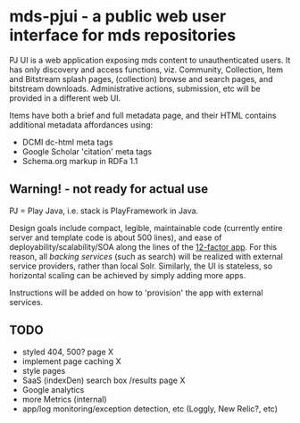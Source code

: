 # mds-pjui - a public web user interface for mds repositories #

PJ UI is a web application exposing mds content to unauthenticated users. 
It has only discovery and access functions, viz. Community, Collection, Item and Bitstream splash pages,
(collection) browse and search pages, and bitstream downloads. Administrative actions, submission, etc
will be provided in a different web UI.

Items have both a brief and full metadata page, and their HTML contains
additional metadata affordances using:

 * DCMI dc-html meta tags
 * Google Scholar 'citation' meta tags
 * Schema.org markup in RDFa 1.1

## Warning! - not ready for actual use ##

PJ = Play Java, i.e. stack is PlayFramework in Java.

Design goals include compact, legible, maintainable code (currently entire server and template code is about 500 lines),
and ease of deployability/scalability/SOA along the lines of the [12-factor app](http://12factor.net/). For this reason,
all _backing services_ (such as search) will be realized with external service providers, rather than local Solr.
Similarly, the UI is stateless, so horizontal scaling can be achieved by simply adding more apps.

Instructions will be added on how to 'provision' the app with external services.

## TODO ##

 * styled 404, 500? page X
 * implement page caching X
 * style pages
 * SaaS (indexDen) search box /results page X
 * Google analytics
 * more Metrics (internal)
 * app/log monitoring/exception detection, etc (Loggly, New Relic?, etc)
